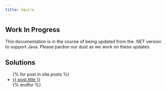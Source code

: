 ```yaml
---
title: Squire
---
```

## Work In Progress

This documentation is in the course of being updated from the .NET version to support Java.  Please pardon our dust as we work on these updates.

## Solutions
<ul>
  {% for post in site.posts %}
    <li>
      <a href="{{ post.url | relative_url }}">{{ post.title }}</a>
    </li>
  {% endfor %}
</ul>
